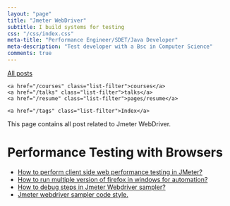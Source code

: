 ```yaml
---
layout: "page"
title: "Jmeter WebDriver"
subtitle: I build systems for testing
css: "/css/index.css"
meta-title: "Performance Engineer/SDET/Java Developer"
meta-description: "Test developer with a Bsc in Computer Science"
comments: true
---
```

<div class="list-filters">
    <a href="/" class="list-filter filter-selected">All posts</a>

    <a href="/courses" class="list-filter">courses</a>
	<a href="/talks" class="list-filter">talks</a>
    <a href="/resume" class="list-filter">pages/resume</a>

    <a href="/tags" class="list-filter">Index</a>
</div>
This page contains all post related to Jmeter WebDriver.

# Performance Testing with Browsers
- [How to perform client side web performance testing in JMeter?](http://shantonusarker.blogspot.com/2015/01/jmeter-web-driver-sampler-code.html)
- [How to run multiple version of firefox in windows for automation?](http://shantonusarker.blogspot.com/2015/01/run-multiple-version-of-firefox-windows.html)
- [How to debug steps in Jmeter Webdriver sampler?](http://shantonusarker.blogspot.com/2015/01/debug-steps-in-jmeter-webdriver.html)
- [Jmeter webdriver sampler code style.](http://shantonusarker.blogspot.com/2015/01/jmeter-webdriver-sampler-code-style.html)

